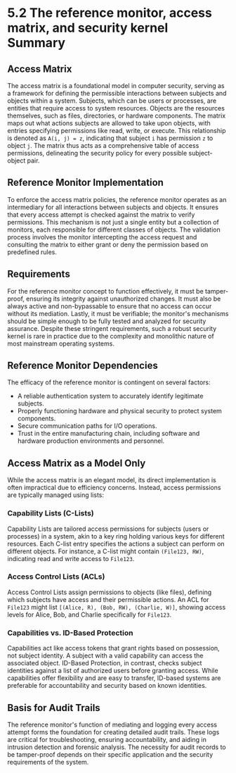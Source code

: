 # 5.2 The reference monitor, access matrix, and security kernel Summary

## Access Matrix
The access matrix is a foundational model in computer security, serving as a framework for defining the permissible interactions between subjects and objects within a system. Subjects, which can be users or processes, are entities that require access to system resources. Objects are the resources themselves, such as files, directories, or hardware components. The matrix maps out what actions subjects are allowed to take upon objects, with entries specifying permissions like read, write, or execute. This relationship is denoted as `A(i, j) = z`, indicating that subject `i` has permission `z` to object `j`. The matrix thus acts as a comprehensive table of access permissions, delineating the security policy for every possible subject-object pair.

## Reference Monitor Implementation
To enforce the access matrix policies, the reference monitor operates as an intermediary for all interactions between subjects and objects. It ensures that every access attempt is checked against the matrix to verify permissions. This mechanism is not just a single entity but a collection of monitors, each responsible for different classes of objects. The validation process involves the monitor intercepting the access request and consulting the matrix to either grant or deny the permission based on predefined rules.

## Requirements
For the reference monitor concept to function effectively, it must be tamper-proof, ensuring its integrity against unauthorized changes. It must also be always active and non-bypassable to ensure that no access can occur without its mediation. Lastly, it must be verifiable; the monitor's mechanisms should be simple enough to be fully tested and analyzed for security assurance. Despite these stringent requirements, such a robust security kernel is rare in practice due to the complexity and monolithic nature of most mainstream operating systems.

## Reference Monitor Dependencies
The efficacy of the reference monitor is contingent on several factors:
- A reliable authentication system to accurately identify legitimate subjects.
- Properly functioning hardware and physical security to protect system components.
- Secure communication paths for I/O operations.
- Trust in the entire manufacturing chain, including software and hardware production environments and personnel.

## Access Matrix as a Model Only
While the access matrix is an elegant model, its direct implementation is often impractical due to efficiency concerns. Instead, access permissions are typically managed using lists:

### Capability Lists (C-Lists)
Capability Lists are tailored access permissions for subjects (users or processes) in a system, akin to a key ring holding various keys for different resources. Each C-list entry specifies the actions a subject can perform on different objects. For instance, a C-list might contain `(File123, RW)`, indicating read and write access to `File123`.

### Access Control Lists (ACLs)
Access Control Lists assign permissions to objects (like files), defining which subjects have access and their permissible actions. An ACL for `File123` might list `[(Alice, R), (Bob, RW), (Charlie, W)]`, showing access levels for Alice, Bob, and Charlie specifically for `File123`.

### Capabilities vs. ID-Based Protection
Capabilities act like access tokens that grant rights based on possession, not subject identity. A subject with a valid capability can access the associated object. ID-Based Protection, in contrast, checks subject identities against a list of authorized users before granting access. While capabilities offer flexibility and are easy to transfer, ID-based systems are preferable for accountability and security based on known identities.


## Basis for Audit Trails
The reference monitor's function of mediating and logging every access attempt forms the foundation for creating detailed audit trails. These logs are critical for troubleshooting, ensuring accountability, and aiding in intrusion detection and forensic analysis. The necessity for audit records to be tamper-proof depends on their specific application and the security requirements of the system.
